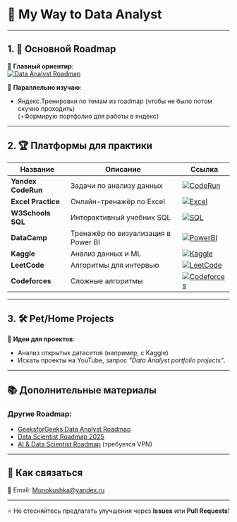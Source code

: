 # 🚀 My Way to Data Analyst

---

## 1. 📌 Основной Roadmap
🔹 **Главный ориентир**:  
[![Data Analyst Roadmap](https://img.shields.io/badge/Roadmap-Data_Analyst-blue?style=flat&logo=git)](https://roadmap.sh/data-analyst)  

🔹 **Параллельно изучаю**:  
- Яндекс.Тренировки по темам из roadmap (чтобы не было потом скучно проходить)  
(+Формирую портфолио для работы в яндекс)  

---

## 2. 🏆 Платформы для практики
| Название | Описание | Ссылка |
|----------|----------|--------|
| **Yandex CodeRun** | Задачи по анализу данных | [![CodeRun](https://img.shields.io/badge/Практика-Yandex_CodeRun-green)](https://coderun.yandex.ru) |
| **Excel Practice** | Онлайн-тренажёр по Excel | [![Excel](https://img.shields.io/badge/Excel-Практика-orange)](https://excel-practice-online.com) |
| **W3Schools SQL** | Интерактивный учебник SQL | [![SQL](https://img.shields.io/badge/SQL-W3Schools-blue)](https://www.w3schools.com/sql/) |
| **DataCamp** | Тренажёр по визуализация в Power BI | [![PowerBI](https://img.shields.io/badge/Power_BI-DataCamp-yellow)](https://www.datacamp.com) |
| **Kaggle** | Анализ данных и ML | [![Kaggle](https://img.shields.io/badge/Kaggle-Соревнования-teal)](https://kaggle.com) |
| **LeetCode** | Алгоритмы для интервью | [![LeetCode](https://img.shields.io/badge/Алгоритмы-LeetCode-red)](https://leetcode.com) |
| **Codeforces** | Сложные алгоритмы | [![Codeforces](https://img.shields.io/badge/Codeforces-Тренировки-purple)](https://codeforces.com) |

---

## 3. 🛠️ Pet/Home Projects
🔹 **Идеи для проектов**:  
- Анализ открытых датасетов (например, с Kaggle)  
- Искать проекты на YouTube, запрос *"Data Analyst portfolio projects"*.

---

## 📚 Дополнительные материалы
### Другие Roadmap:
- [GeeksforGeeks Data Analyst Roadmap](https://www.geeksforgeeks.org/data-analyst-roadmap/)  
- [Data Scientist Roadmap 2025](https://amanxai.com/2025/01/14/data-science-roadmap-for-2025/)  
- [AI & Data Scientist Roadmap](https://roadmap.sh/ai-data-scientist) (требуется VPN)  

---

## 🤝 Как связаться
📧 Email: Monokushka@yandex.ru   

---

⭐ Не стесняйтесь предлагать улучшения через **Issues** или **Pull Requests**!  
